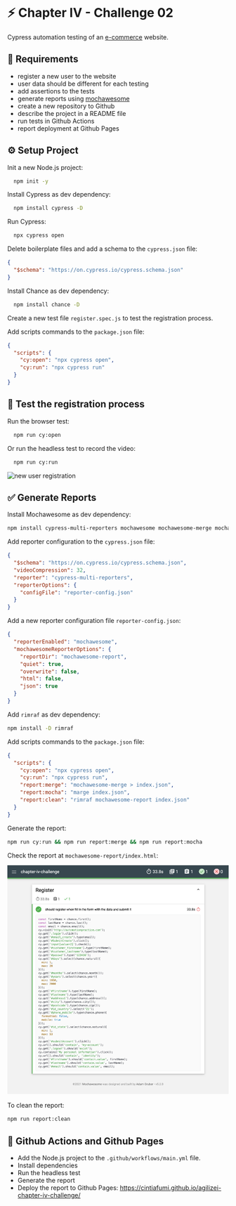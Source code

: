 # ⚡️ Chapter IV - Challenge 02

Cypress automation testing of an [e-commerce](http://automationpractice.com) website.

## 📝 Requirements

- register a new user to the website
- user data should be different for each testing
- add assertions to the tests
- generate reports using [mochawesome](https://github.com/adamgruber/mochawesome)
- create a new repository to Github
- describe the project in a README file
- run tests in Github Actions
- report deployment at Github Pages

## ⚙️ Setup Project

Init a new Node.js project:

```bash
  npm init -y
```

Install Cypress as dev dependency:

```bash
  npm install cypress -D
```

Run Cypress:

```bash
  npx cypress open
```

Delete boilerplate files and add a schema to the `cypress.json` file:

```json
{
  "$schema": "https://on.cypress.io/cypress.schema.json"
}
```

Install Chance as dev dependency:

```bash
  npm install chance -D
```

Create a new test file `register.spec.js` to test the registration process.

Add scripts commands to the `package.json` file:

```json
{
  "scripts": {
    "cy:open": "npx cypress open",
    "cy:run": "npx cypress run"
  }
}
```

## 🎥 Test the registration process

Run the browser test:

```bash
  npm run cy:open
```

Or run the headless test to record the video:

```bash
  npm run cy:run
```

<img src="./video.gif" alt="new user registration">

## ✅ Generate Reports

Install Mochawesome as dev dependency:

```bash
npm install cypress-multi-reporters mochawesome mochawesome-merge mochawesome-report-generator -D
```

Add reporter configuration to the `cypress.json` file:

```json
{
  "$schema": "https://on.cypress.io/cypress.schema.json",
  "videoCompression": 32,
  "reporter": "cypress-multi-reporters",
  "reporterOptions": {
    "configFile": "reporter-config.json"
  }
}
```

Add a new reporter configuration file `reporter-config.json`:

```json
{
  "reporterEnabled": "mochawesome",
  "mochawesomeReporterOptions": {
    "reportDir": "mochawesome-report",
    "quiet": true,
    "overwrite": false,
    "html": false,
    "json": true
  }
}
```

Add `rimraf` as dev dependency:

```bash
npm install -D rimraf
```

Add scripts commands to the `package.json` file:

```json
{
  "scripts": {
    "cy:open": "npx cypress open",
    "cy:run": "npx cypress run",
    "report:merge": "mochawesome-merge > index.json",
    "report:mocha": "marge index.json",
    "report:clean": "rimraf mochawesome-report index.json"
  }
}
```

Generate the report:

```bash
npm run cy:run && npm run report:merge && npm run report:mocha
```

Check the report at `mochawesome-report/index.html`:

<img src="./screenshot.png" alt="report">

To clean the report:

```bash
npm run report:clean
```

## 🚀 Github Actions and Github Pages

- Add the Node.js project to the `.github/workflows/main.yml` file.
- Install dependencies
- Run the headless test
- Generate the report
- Deploy the report to Github Pages: https://cintiafumi.github.io/agilizei-chapter-iv-challenge/
